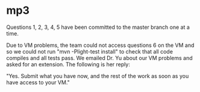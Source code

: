 # mp3

Questions 1, 2, 3, 4, 5 have been committed to the master branch one at a time. 

Due to VM problems, the team could not access questions 6 on the VM and so we could not run "mvn -Plight-test install" to check that all code compiles and all tests pass. We emailed Dr. Yu about our VM problems and asked for an extension. The following is her reply:

"Yes. Submit what you have now, and the rest of the work as soon as you have access to your VM."

